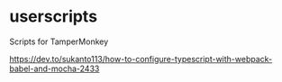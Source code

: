 # userscripts
Scripts for TamperMonkey

https://dev.to/sukanto113/how-to-configure-typescript-with-webpack-babel-and-mocha-2433